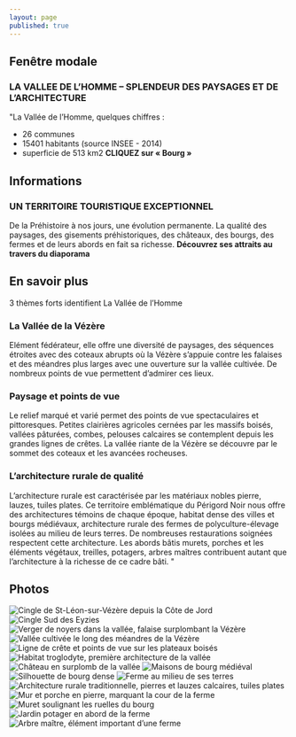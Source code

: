 ```yaml
---
layout: page
published: true
---
```


## Fenêtre modale
### LA VALLEE DE L’HOMME – SPLENDEUR DES PAYSAGES ET DE L’ARCHITECTURE
"La Vallée de l’Homme, quelques chiffres : 
- 26 communes
- 15401 habitants (source INSEE - 2014)
- superficie de 513 km2
**CLIQUEZ sur « Bourg »**
## Informations
### UN TERRITOIRE TOURISTIQUE EXCEPTIONNEL
De la Préhistoire à nos jours, une évolution permanente. La qualité des paysages, des gisements préhistoriques, des châteaux, des bourgs, des fermes et de leurs abords en fait sa richesse.
**Découvrez ses attraits au travers du diaporama**
## En savoir plus
3 thèmes forts identifient La Vallée de l’Homme

### La Vallée de la Vézère
Elément fédérateur, elle offre une diversité de paysages, des séquences étroites avec des coteaux abrupts où la Vézère s’appuie contre les falaises et des méandres plus larges avec une ouverture sur la vallée cultivée. De nombreux points de vue permettent d’admirer ces lieux.

### Paysage et points de vue
Le relief marqué et varié permet des points de vue spectaculaires et pittoresques. Petites clairières agricoles cernées par les massifs boisés, vallées pâturées, combes, pelouses calcaires se contemplent depuis les grandes lignes de crêtes. La vallée riante de la Vézère se découvre par le sommet des coteaux et les avancées rocheuses.

### L’architecture rurale de qualité
L’architecture rurale est caractérisée par les matériaux nobles pierre, lauzes, tuiles plates. Ce territoire emblématique du Périgord Noir nous offre des architectures témoins de chaque époque, habitat dense des villes et bourgs médiévaux, architecture rurale des fermes de polyculture-élevage isolées au milieu de leurs terres. De nombreuses restaurations soignées respectent cette architecture. Les abords bâtis murets, porches et les éléments végétaux, treilles, potagers, arbres maîtres contribuent autant que l’architecture à la richesse de ce cadre bâti.
"
## Photos
![Cingle de St-Léon-sur-Vézère depuis la Côte de Jord](/data/images/9/portrait/9_PORTRAIT_01.jpg)
![Cingle Sud des Eyzies](/data/images/9/portrait/9_PORTRAIT_02.jpg)
![Verger de noyers dans la vallée, falaise surplombant la Vézère](/data/images/9/portrait/9_PORTRAIT_03.jpg)
![Vallée cultivée le long des méandres de la Vézère](/data/images/9/portrait/9_PORTRAIT_04.jpg)
![Ligne de crête et points de vue sur les plateaux boisés](/data/images/9/portrait/9_PORTRAIT_05.jpg)
![Habitat troglodyte, première architecture de la vallée](/data/images/9/portrait/9_PORTRAIT_06.jpg)
![Château en surplomb de la vallée](/data/images/9/portrait/9_PORTRAIT_07.jpg)
![Maisons de bourg médiéval](/data/images/9/portrait/9_PORTRAIT_08.jpg)
![Silhouette de bourg dense](/data/images/9/portrait/9_PORTRAIT_09.jpg)
![Ferme au milieu de ses terres](/data/images/9/portrait/9_PORTRAIT_10.jpg)
![Architecture rurale traditionnelle, pierres et lauzes calcaires, tuiles plates](/data/images/9/portrait/9_PORTRAIT_11.jpg)
![Mur et porche en pierre, marquant la cour de la ferme](/data/images/9/portrait/9_PORTRAIT_12.jpg)
![Muret soulignant les ruelles du bourg](/data/images/9/portrait/9_PORTRAIT_13.jpg)
![Jardin potager en abord de la ferme](/data/images/9/portrait/9_PORTRAIT_14.jpg)
![Arbre maître, élément important d’une ferme](/data/images/9/portrait/9_PORTRAIT_15.jpg)
